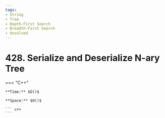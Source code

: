 ```yaml
---
tags:
- String
- Tree
- Depth-First Search
- Breadth-First Search
- Unsolved
---
```



# 428. Serialize and Deserialize N-ary Tree

=== "C++"

    **Time:** $O()$

    **Space:** $O()$

    ``` c++
    ```